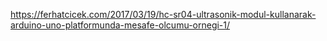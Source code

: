 
https://ferhatcicek.com/2017/03/19/hc-sr04-ultrasonik-modul-kullanarak-arduino-uno-platformunda-mesafe-olcumu-ornegi-1/
